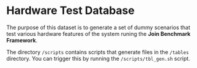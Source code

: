 # Hardware Test Database

The purpose of this dataset is to generate a set of dummy scenarios that test various hardware features of the system runing the **Join Benchmark Framework**.

The directory `/scripts` contains scripts that generate files in the `/tables` directory. You can trigger this by running the `/scripts/tbl_gen.sh` script.
